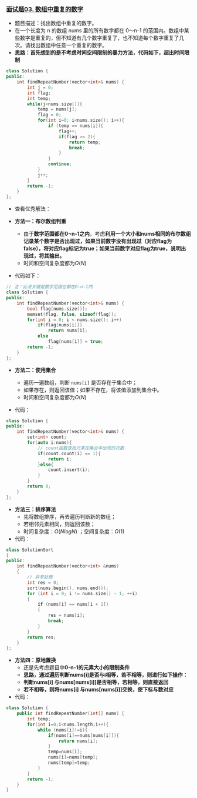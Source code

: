 ### [面试题03. 数组中重复的数字](https://leetcode-cn.com/problems/shu-zu-zhong-zhong-fu-de-shu-zi-lcof/)

- 题目描述：找出数组中重复的数字。
- 在一个长度为 n 的数组 nums 里的所有数字都在 0～n-1 的范围内。数组中某些数字是重复的，但不知道有几个数字重复了，也不知道每个数字重复了几次。请找出数组中任意一个重复的数字。
- **思路：首先想到的是不考虑时间空间限制的暴力方法，代码如下，超出时间限制**

```c++
class Solution {
public:
    int findRepeatNumber(vector<int>& nums) {
        int j = 0;
        int flag;
        int temp;
        while(j<nums.size()){
            temp = nums[j];
            flag = 0;
            for(int i=0; i<nums.size(); i++){
                if (temp == nums[i]){
                    flag++;
                    if(flag >= 2){
                        return temp;
                        break;
                    }
                }
                continue;  
            }
            j++;
        }
        return -1;      
    }
};
```

- 查看优秀解法：
- **方法一：布尔数组判重**
  - 由于**数字范围都在0~n-1之内**，考虑**利用一个大小和nums相同的布尔数组记录某个数字是否出现过，如果当前数字没有出现过（对应flag为false），将对应flag标记为true；如果当前数字对应flag为true，说明出现过，将其输出。**
  - 时间和空间复杂度都为$O(N)$

- 代码如下：

```c++
// 注：此法关键是数字范围也都在0-n-1内
class Solution {
public:
    int findRepeatNumber(vector<int>& nums) {
        bool flag[nums.size()];
        memset(flag, false, sizeof(flag));
        for(int i = 0; i < nums.size(); i++)
            if(flag[nums[i]])
                return nums[i];
            else
                flag[nums[i]] = true;
        return -1;
    }
};
```

- **方法二：使用集合**
  - 遍历一遍数组，判断 `nums[i]` 是否存在于集合中；
  - 如果存在，则返回该值；如果不存在，将该值添加到集合中。
  - 时间和空间复杂度都为$O(N)$

- 代码：

```c++
class Solution {
public:
    int findRepeatNumber(vector<int>& nums) {
        set<int> count;
        for(auto i:nums){
          	// count函数查找元素在集合中出现的次数
            if(count.count(i) == 1){
                return i;
            }else{
                count.insert(i);
            }
        }
        return 0;
    }
};
```

- **方法三：排序算法**
  - 先将数组排序，再去遍历判断新的数组；
  - 若相邻元素相同，则返回该数；
  - 时间复杂度：$O(Nlog N )$ ；空间复杂度：$O(1)$
- 代码：

```c++
class SolutionSort
{
public:
    int findRepeatNumber(vector<int> &nums)
    {
        // 异常处理
        int res = 0;
        sort(nums.begin(), nums.end());
        for (int i = 0; i != nums.size() - 1; ++i)
        {
            if (nums[i] == nums[i + 1])
            {
                res = nums[i];
                break;
            }
        }
        return res;
    }
};
```

- **方法四：原地置换**
  - 还是先考虑题目中**0-n-1的元素大小的限制条件**
  - **思路，通过遍历判断nums[i]是否与i相等，若不相等，则进行如下操作：**
  - **判断nums[i] 与nums[nums[i]]是否相等，若相等，则直接返回**
  - **若不相等，则将nums[i] 与nums[nums[i]]交换，使下标与数对应**
- 代码：

```c++
class Solution {
    public int findRepeatNumber(int[] nums) {
        int temp;
        for(int i=0;i<nums.length;i++){
            while (nums[i]!=i){
                if(nums[i]==nums[nums[i]]){
                    return nums[i];
                }
                temp=nums[i];
                nums[i]=nums[temp];
                nums[temp]=temp;
            }
        }
        return -1;
    }
}
```
